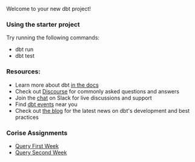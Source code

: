 Welcome to your new dbt project!

### Using the starter project

Try running the following commands:
- dbt run
- dbt test


### Resources:
- Learn more about dbt [in the docs](https://docs.getdbt.com/docs/introduction)
- Check out [Discourse](https://discourse.getdbt.com/) for commonly asked questions and answers
- Join the [chat](https://community.getdbt.com/) on Slack for live discussions and support
- Find [dbt events](https://events.getdbt.com) near you
- Check out [the blog](https://blog.getdbt.com/) for the latest news on dbt's development and best practices

### Corise Assignments
- [Query First Week](https://github.com/toyeiei/course-dbt/blob/main/greenery/README_query_firstweek.md)
- [Query Second Week](https://github.com/toyeiei/course-dbt/blob/main/greenery/README_query_secondweek.md)